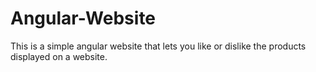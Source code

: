 # Angular-Website

This is a simple angular website that lets you like or dislike the products displayed on a website. 
